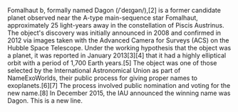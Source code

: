 Fomalhaut b, formally named Dagon (/ˈdeɪɡən/),[2] is a former candidate planet observed near the A-type main-sequence star Fomalhaut, approximately 25 light-years away in the constellation of Piscis Austrinus. The object's discovery was initially announced in 2008 and confirmed in 2012 via images taken with the Advanced Camera for Surveys (ACS) on the Hubble Space Telescope. Under the working hypothesis that the object was a planet, it was reported in January 2013[3][4] that it had a highly elliptical orbit with a period of 1,700 Earth years.[5] The object was one of those selected by the International Astronomical Union as part of NameExoWorlds, their public process for giving proper names to exoplanets.[6][7] The process involved public nomination and voting for the new name.[8] In December 2015, the IAU announced the winning name was Dagon.
This is a new line.
